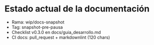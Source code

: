 # Estado actual de la documentación

- Rama: wip/docs-snapshot  
- Tag: snapshot-pre-pausa  
- Checklist v0.3.0 en docs/guia_desarrollo.md  
- CI docs: pull_request + markdownlint (120 chars)
